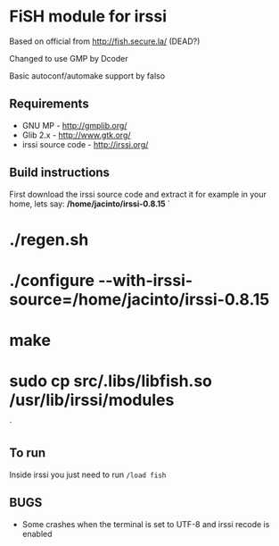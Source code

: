 # FiSH module for irssi

Based on official from http://fish.secure.la/ (DEAD?)

Changed to use GMP by Dcoder

Basic autoconf/automake support by falso

## Requirements
* GNU MP - http://gmplib.org/
* Glib 2.x - http://www.gtk.org/
* irssi source code - http://irssi.org/

## Build instructions
First download the irssi source code and extract it for example in your home, lets say: **/home/jacinto/irssi-0.8.15**
`
# ./regen.sh

# ./configure --with-irssi-source=/home/jacinto/irssi-0.8.15

# make

# sudo cp src/.libs/libfish.so /usr/lib/irssi/modules
`
## To run
Inside irssi you just need to run
`/load fish`

## BUGS
* Some crashes when the terminal is set to UTF-8 and irssi recode is enabled

